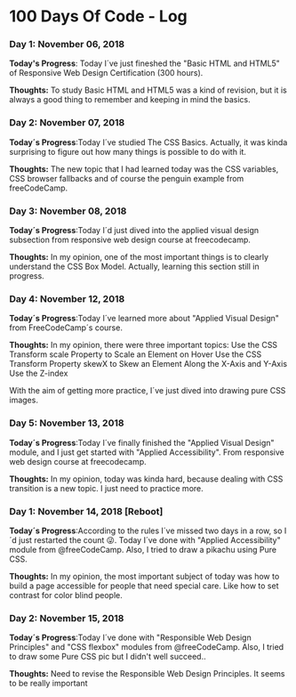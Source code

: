 # 100 Days Of Code - Log

### Day 1: November 06, 2018

**Today's Progress**: Today I´ve just fineshed the "Basic HTML and HTML5" of Responsive Web Design Certification (300 hours).

**Thoughts:** To study Basic HTML and HTML5 was a kind of revision, but it is always a good thing to remember and keeping in mind the basics.

### Day 2: November 07, 2018

**Today´s Progress**:Today I´ve studied The CSS Basics. Actually, it was kinda surprising to figure out how many things is possible to do with it.

**Thoughts:** The new topic that I had learned today was the CSS variables, CSS browser fallbacks and of course the penguin example from freeCodeCamp.

### Day 3: November 08, 2018

**Today´s Progress**:Today I´d just dived into the applied visual design subsection from responsive web design course at freecodecamp.

**Thoughts:** In my opinion, one of the most important things is to clearly understand the CSS Box Model. Actually, learning this section still in progress.

### Day 4: November 12, 2018

**Today´s Progress**:Today I´ve learned more about "Applied Visual Design" from FreeCodeCamp´s course.

**Thoughts:** In my opinion, there were three important topics:
Use the CSS Transform scale Property to Scale an Element on Hover
Use the CSS Transform Property skewX to Skew an Element Along the X-Axis and Y-Axis
Use the Z-index

With the aim of getting more practice, I´ve just dived into drawing pure CSS images.

### Day 5: November 13, 2018

**Today´s Progress**:Today I´ve finally finished the "Applied Visual Design" module, and I just get started with "Applied Accessibility". From responsive web design course at freecodecamp.

**Thoughts:** In my opinion, today was kinda hard, because dealing with CSS transition is a new topic. I just need to practice more.

### Day 1: November 14, 2018 [Reboot]

**Today´s Progress**:According to the rules I´ve missed two days in a row, so I´d just restarted the count 😜. Today I´ve done with "Applied Accessibility" module from @freeCodeCamp. Also, I tried to draw a pikachu using Pure CSS.

**Thoughts:** In my opinion, the most important subject of today was how to build a page accessible for people that need special care. Like how to set contrast for color blind people.

### Day 2: November 15, 2018

**Today´s Progress**:Today I´ve done with "Responsible Web Design Principles" and "CSS flexbox" modules from @freeCodeCamp. Also, I tried to draw some Pure CSS pic but I didn't well succeed..

**Thoughts:** Need to revise the Responsible Web Design Principles. It seems to be really important
